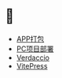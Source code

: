# 🖖

- [APP打包](./APP%E6%89%93%E5%8C%85.md)
- [PC项目部署](./PC%E9%A1%B9%E7%9B%AE%E9%83%A8%E7%BD%B2.md)
- [Verdaccio](./Verdaccio.md)
- [VitePress](./VitePress.md)
